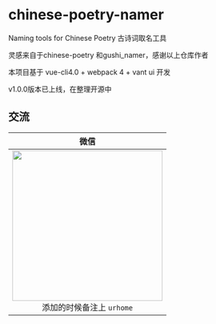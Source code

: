 # chinese-poetry-namer
Naming tools for Chinese Poetry
古诗词取名工具

灵感来自于chinese-poetry 和gushi_namer，感谢以上仓库作者

本项目基于 vue-cli4.0 + webpack 4 + vant ui 开发

v1.0.0版本已上线，在整理开源中


## 交流

| 微信  |
| ------------- |
|<img src="https://ur-home.oss-cn-shanghai.aliyuncs.com/weixin/wx_code.jpg" width="300px"><div align="center"> 添加的时候备注上 `urhome`  </div>|
